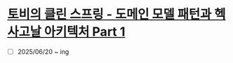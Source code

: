 # [토비의 클린 스프링 - 도메인 모델 패턴과 헥사고날 아키텍처 Part 1](https://www.inflearn.com/course/토비-클린스프링-도메인모델패턴-헥사고날-part1/dashboard)

- [ ] 2025/06/20 ~ ing
